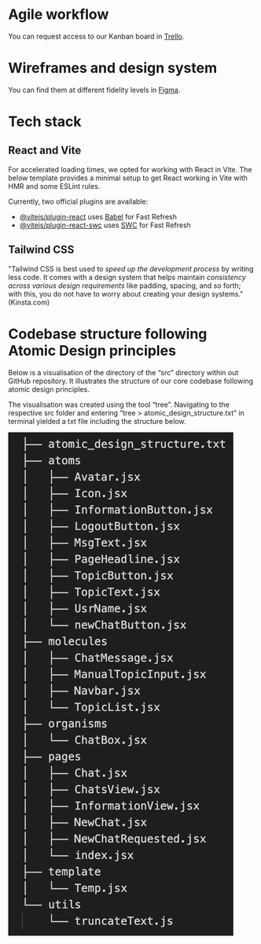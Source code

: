 # Agile workflow

You can request access to our Kanban board in [Trello](https://trello.com/b/grC3PmLW/whisperweb).

# Wireframes and design system

You can find them at different fidelity levels in [Figma](https://www.figma.com/file/hg4nqNAxWmyMqfPcUOWbIt/WhisperWeb-Prototype?type=design&node-id=1-136&mode=design&t=3zjzxHdOoBhwyNta-0).

# Tech stack


## React and Vite

For accelerated loading times, we opted for working with React in Vite. The below template provides a minimal setup to get React working in Vite with HMR and some ESLint rules.

Currently, two official plugins are available:
- [@vitejs/plugin-react](https://github.com/vitejs/vite-plugin-react/blob/main/packages/plugin-react/README.md) uses [Babel](https://babeljs.io/) for Fast Refresh
- [@vitejs/plugin-react-swc](https://github.com/vitejs/vite-plugin-react-swc) uses [SWC](https://swc.rs/) for Fast Refresh

## Tailwind CSS

"Tailwind CSS is best used to _speed up the development process_ by writing less code. It comes with a design system that helps maintain _consistency across various design requirements_ like padding, spacing, and so forth; with this, you do not have to worry about creating your design systems." (Kinsta.com)

# Codebase structure following Atomic Design principles

Below is a visualisation of the directory of the “src” directory within out GitHub repository. It illustrates the structure of our core codebase following atomic design principles. 

The visualisation was created using the tool “tree”. Navigating to the respective src folder and entering “tree > atomic_design_structure.txt” in terminal yielded a txt file including the structure below.

![Atomic Structure](src/atomic_structure.png)
